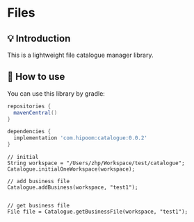 # Files 


## 💡 Introduction
This is a lightweight file catalogue manager library.


## 🔨 How to use
You can use this library by gradle:
```groovy
repositories {
  mavenCentral()
}

dependencies {
  implementation 'com.hipoom:catalogue:0.0.2'
}
```


```
// initial
String workspace = "/Users/zhp/Workspace/test/catalogue";
Catalogue.initialOneWorkspace(workspace);

// add business file
Catalogue.addBusiness(workspace, "test1");


// get business file
File file = Catalogue.getBusinessFile(workspace, "test1");
```